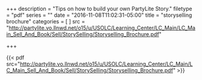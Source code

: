 +++
description = "Tips on how to build your own PartyLite Story."
filetype = "pdf"
series = ""
date = "2016-11-08T11:02:31-05:00"
title = "storyselling brochure"
categories = [
]
src = "http://partylite.vo.llnwd.net/o15/u/USOLC/Learning_Center/LC_Main/LC_Main_Sell_And_Book/Sell/StorySelling/Storyselling_Brochure.pdf"

+++

{{< pdf src="http://partylite.vo.llnwd.net/o15/u/USOLC/Learning_Center/LC_Main/LC_Main_Sell_And_Book/Sell/StorySelling/Storyselling_Brochure.pdf" >}}
